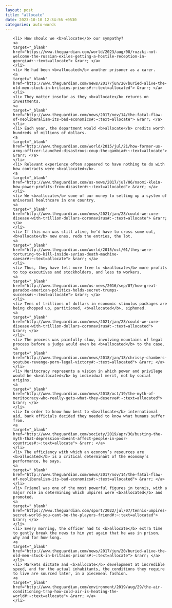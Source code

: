 ```yaml
---
layout: post
title: "allocate"
date: 2023-10-10 12:34:56 +0530
categories: auto-words
---
```

<ol>

    <li> How should we <b>allocate</b> our sympathy?
    <a 
    target="_blank" 
    href="https://www.theguardian.com/world/2023/aug/08/ruzzki-not-welcome-the-russian-exiles-getting-a-hostile-reception-in-georgia#:~:text=allocate"> &rarr; </a>
    </li>
    <li> He had been <b>allocated</b> another prisoner as a carer.
    <a 
    target="_blank" 
    href="http://www.theguardian.com/news/2017/jun/20/buried-alive-the-old-men-stuck-in-britains-prisons#:~:text=allocated"> &rarr; </a>
    </li>
    <li> They matter insofar as they <b>allocate</b> returns on investments.
    <a 
    target="_blank" 
    href="http://www.theguardian.com/news/2017/nov/14/the-fatal-flaw-of-neoliberalism-its-bad-economics#:~:text=allocate"> &rarr; </a>
    </li>
    <li> Each year, the department would <b>allocate</b> credits worth hundreds of millions of dollars.
    <a 
    target="_blank" 
    href="http://www.theguardian.com/world/2015/jul/21/how-former-us-army-officer-launched-disastrous-coup-the-gambia#:~:text=allocate"> &rarr; </a>
    </li>
    <li> Relevant experience often appeared to have nothing to do with how contracts were <b>allocated</b>.
    <a 
    target="_blank" 
    href="http://www.theguardian.com/us-news/2017/jul/06/naomi-klein-how-power-profits-from-disaster#:~:text=allocated"> &rarr; </a>
    </li>
    <li> We <b>allocate</b> some of our money to setting up a system of universal healthcare in one country.
    <a 
    target="_blank" 
    href="http://www.theguardian.com/news/2021/jan/28/could-we-cure-disease-with-trillion-dollars-coronavirus#:~:text=allocate"> &rarr; </a>
    </li>
    <li> If this man was still alive, he’d have to cross some out, <b>allocate</b> new ones, redo the entries, the lot.
    <a 
    target="_blank" 
    href="http://www.theguardian.com/world/2015/oct/01/they-were-torturing-to-kill-inside-syrias-death-machine-caesar#:~:text=allocate"> &rarr; </a>
    </li>
    <li> Thus, they have felt more free to <b>allocate</b> more profits to top executives and stockholders, and less to workers.
    <a 
    target="_blank" 
    href="http://www.theguardian.com/us-news/2016/sep/07/how-great-paradox-american-politics-holds-secret-trumps-success#:~:text=allocate"> &rarr; </a>
    </li>
    <li> Tens of trillions of dollars in economic stimulus packages are being chopped up, partitioned, <b>allocated</b>, siphoned.
    <a 
    target="_blank" 
    href="http://www.theguardian.com/news/2021/jan/28/could-we-cure-disease-with-trillion-dollars-coronavirus#:~:text=allocated"> &rarr; </a>
    </li>
    <li> The process was painfully slow, involving mountains of legal process before a judge would even be <b>allocated</b> to the case.
    <a 
    target="_blank" 
    href="http://www.theguardian.com/news/2018/jan/18/chrissy-chambers-youtube-revenge-porn-legal-victory#:~:text=allocated"> &rarr; </a>
    </li>
    <li> Meritocracy represents a vision in which power and privilege would be <b>allocated</b> by individual merit, not by social origins.
    <a 
    target="_blank" 
    href="http://www.theguardian.com/news/2018/oct/19/the-myth-of-meritocracy-who-really-gets-what-they-deserve#:~:text=allocated"> &rarr; </a>
    </li>
    <li> In order to know how best to <b>allocate</b> international aid, bank officials decided they needed to know what humans suffer from.
    <a 
    target="_blank" 
    href="http://www.theguardian.com/society/2019/apr/30/busting-the-myth-that-depression-doesnt-affect-people-in-poor-countries#:~:text=allocate"> &rarr; </a>
    </li>
    <li> The efficiency with which an economy’s resources are <b>allocated</b> is a critical determinant of the economy’s performance, he says.
    <a 
    target="_blank" 
    href="http://www.theguardian.com/news/2017/nov/14/the-fatal-flaw-of-neoliberalism-its-bad-economics#:~:text=allocated"> &rarr; </a>
    </li>
    <li> Friemel was one of the most powerful figures in tennis, with a major role in determining which umpires were <b>allocated</b> and promoted.
    <a 
    target="_blank" 
    href="https://www.theguardian.com/sport/2022/jul/07/tennis-umpires-secret-world-you-cant-be-the-players-friend#:~:text=allocated"> &rarr; </a>
    </li>
    <li> Every morning, the officer had to <b>allocate</b> extra time to gently break the news to him yet again that he was in prison, why and for how long.
    <a 
    target="_blank" 
    href="http://www.theguardian.com/news/2017/jun/20/buried-alive-the-old-men-stuck-in-britains-prisons#:~:text=allocate"> &rarr; </a>
    </li>
    <li> Markets dictate and <b>allocate</b> development at incredible speed, and for the actual inhabitants, the conditions they require to live are sourced later, in a piecemeal fashion.
    <a 
    target="_blank" 
    href="http://www.theguardian.com/environment/2019/aug/29/the-air-conditioning-trap-how-cold-air-is-heating-the-world#:~:text=allocate"> &rarr; </a>
    </li>